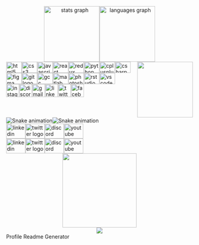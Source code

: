 <h2 align="left"></h2><div align="center"><img src="https://github-readme-stats.vercel.app/api?hide_title=true&hide_rank=false&show_icons=true&include_all_commits=true&count_private=true&disable_animations=false&theme=radical&locale=en&hide_border=false&custom_title=Muhammad Usman Karim Github Stats&username=usmann" height="150" alt="stats graph"  /><img src="https://github-readme-stats.vercel.app/api/top-langs?locale=en&hide_title=false&layout=compact&card_width=320&langs_count=5&theme=dracula&hide_border=false&username=usmann" height="150" alt="languages graph"  /></div><img align="right" height="150" src="https://camo.githubusercontent.com/b40aa6e0a49e00065a11b3773f9f4d7098be2fed4da538a0a32abb74992a7869/68747470733a2f2f726973686176616e616e642e6769746875622e696f2f7374617469632f696d616765732f6772656574696e67732e676966"  /><div align="left"><img src="https://cdn.jsdelivr.net/gh/devicons/devicon/icons/html5/html5-original.svg" height="30" width="42" alt="html5 logo"  /><img src="https://cdn.jsdelivr.net/gh/devicons/devicon/icons/css3/css3-original.svg" height="30" width="42" alt="css3 logo"  /><img src="https://cdn.jsdelivr.net/gh/devicons/devicon/icons/javascript/javascript-original.svg" height="30" width="42" alt="javascript logo"  /><img src="https://cdn.jsdelivr.net/gh/devicons/devicon/icons/react/react-original.svg" height="30" width="42" alt="react logo"  /><img src="https://cdn.jsdelivr.net/gh/devicons/devicon/icons/redux/redux-original.svg" height="30" width="42" alt="redux logo"  /><img src="https://cdn.jsdelivr.net/gh/devicons/devicon/icons/python/python-original.svg" height="30" width="42" alt="python logo"  /><img src="https://cdn.jsdelivr.net/gh/devicons/devicon/icons/cplusplus/cplusplus-original.svg" height="30" width="42" alt="cplusplus logo"  /><img src="https://cdn.jsdelivr.net/gh/devicons/devicon/icons/csharp/csharp-original.svg" height="30" width="42" alt="csharp logo"  /><img src="https://cdn.jsdelivr.net/gh/devicons/devicon/icons/figma/figma-original.svg" height="30" width="42" alt="figma logo"  /><img src="https://cdn.jsdelivr.net/gh/devicons/devicon/icons/git/git-original.svg" height="30" width="42" alt="git logo"  /><img src="https://cdn.jsdelivr.net/gh/devicons/devicon/icons/gcc/gcc-original.svg" height="30" width="42" alt="gcc logo"  /><img src="https://cdn.jsdelivr.net/gh/devicons/devicon/icons/matlab/matlab-original.svg" height="30" width="42" alt="matlab logo"  /><img src="https://cdn.jsdelivr.net/gh/devicons/devicon/icons/photoshop/photoshop-plain.svg" height="30" width="42" alt="photoshop logo"  /><img src="https://cdn.jsdelivr.net/gh/devicons/devicon/icons/rstudio/rstudio-original.svg" height="30" width="42" alt="rstudio logo"  /><img src="https://cdn.jsdelivr.net/gh/devicons/devicon/icons/vscode/vscode-original.svg" height="30" width="42" alt="vscode logo"  /></div><div align="left"><a href="https://www.instagram.com/usmannkarimm/" target="_blank"><img src="https://img.shields.io/static/v1?message=Instagram&logo=instagram&label=&color=E4405F&logoColor=white&labelColor=&style=for-the-badge" height="35" alt="instagram logo"  /></a><a href="https://discord.com/UsmanKarim/1580" target="_blank"><img src="https://img.shields.io/static/v1?message=Discord&logo=discord&label=&color=5865F2&logoColor=white&labelColor=&style=for-the-badge" height="35" alt="discord logo"  /></a><a href="usmankarim360.uk@gmail.com" target="_blank"><img src="https://img.shields.io/static/v1?message=Gmail&logo=gmail&label=&color=D14836&logoColor=white&labelColor=&style=for-the-badge" height="35" alt="gmail logo"  /></a><a href="https://www.linkedin.com/in/muhammad-usman-karim/" target="_blank"><img src="https://img.shields.io/static/v1?message=LinkedIn&logo=linkedin&label=&color=0077B5&logoColor=white&labelColor=&style=for-the-badge" height="35" alt="linkedin logo"  /></a><a href="https://twitter.com/usmandotkarim" target="_blank"><img src="https://img.shields.io/static/v1?message=Twitter&logo=twitter&label=&color=1DA1F2&logoColor=white&labelColor=&style=for-the-badge" height="35" alt="twitter logo"  /></a><a href="https://www.facebook.com/usman.karim.16940/" target="_blank"><img src="https://img.shields.io/static/v1?message=Facebook&logo=facebook&label=&color=1877F2&logoColor=white&labelColor=&style=for-the-badge" height="35" alt="facebook logo"  /></a></div><br clear="both"><img src="https://raw.githubusercontent.com/usmann/usmann/blob/output/snake.svg" alt="Snake animation" /><img src="https://raw.githubusercontent.com/usmann/usmann/blob/output/snake.svg" alt="Snake animation" /><div align="left"><img src="https://raw.githubusercontent.com/maurodesouza/profile-readme-generator/master/src/assets/icons/social/linkedin/default.svg" width="52" height="40" alt="linkedin logo"  /><img src="https://raw.githubusercontent.com/maurodesouza/profile-readme-generator/master/src/assets/icons/social/twitter/default.svg" width="52" height="40" alt="twitter logo"  /><img src="https://raw.githubusercontent.com/maurodesouza/profile-readme-generator/master/src/assets/icons/social/discord/default.svg" width="52" height="40" alt="discord logo"  /><img src="https://raw.githubusercontent.com/maurodesouza/profile-readme-generator/master/src/assets/icons/social/youtube/default.svg" width="52" height="40" alt="youtube logo"  /></div><div align="left"><img src="https://raw.githubusercontent.com/maurodesouza/profile-readme-generator/master/src/assets/icons/social/linkedin/default.svg" width="52" height="40" alt="linkedin logo"  /><img src="https://raw.githubusercontent.com/maurodesouza/profile-readme-generator/master/src/assets/icons/social/twitter/default.svg" width="52" height="40" alt="twitter logo"  /><img src="https://raw.githubusercontent.com/maurodesouza/profile-readme-generator/master/src/assets/icons/social/discord/default.svg" width="52" height="40" alt="discord logo"  /><img src="https://raw.githubusercontent.com/maurodesouza/profile-readme-generator/master/src/assets/icons/social/youtube/default.svg" width="52" height="40" alt="youtube logo"  /></div><div align="center"><img height="200" src="https://i.imgflip.com/65efzo.gif"  /></div><div align="center"><img src="https://profile-counter.glitch.me/usmann/count.svg?"  /></div>
Profile Readme Generator
